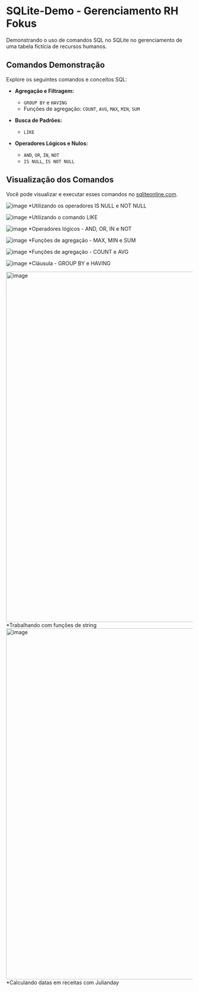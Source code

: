 # SQLite-Demo - Gerenciamento RH Fokus

Demonstrando o uso de comandos SQL no SQLite no gerenciamento de uma tabela fictícia de recursos humanos.

## Comandos Demonstração

Explore os seguintes comandos e conceitos SQL:

* **Agregação e Filtragem:**
    * `GROUP BY` e `HAVING`
    * Funções de agregação: `COUNT`, `AVG`, `MAX`, `MIN`, `SUM`

* **Busca de Padrões:**
    * `LIKE`

* **Operadores Lógicos e Nulos:**
    * `AND`, `OR`, `IN`, `NOT`
    * `IS NULL`, `IS NOT NULL`

## Visualização dos Comandos

Você pode visualizar e executar esses comandos no [sqliteonline.com](http://sqliteonline.com).


![image](https://github.com/user-attachments/assets/6da8681a-1d5e-4bdb-b2ec-0ca26992c288)
*Utilizando os operadores IS NULL e NOT NULL

![image](https://github.com/user-attachments/assets/54438b74-0ccc-48dc-8a4e-edf2e8e6b694)
*Utilizando o comando LIKE

![image](https://github.com/user-attachments/assets/08e3910f-5900-47ff-929f-d70c8df791ce)
*Operadores lógicos - AND, OR, IN e NOT

![image](https://github.com/user-attachments/assets/02ab5768-5956-4848-bf2b-d169ef05f9dd)
*Funções de agregação - MAX, MIN e SUM

![image](https://github.com/user-attachments/assets/7fbc7fa3-6b7a-497b-8a01-99d3f94a62d6)
*Funções de agregação - COUNT e AVG

![image](https://github.com/user-attachments/assets/e5bd7777-2e54-4aa6-a41c-86a4b19967b6)
*Cláusula - GROUP BY e HAVING

<img width="1280" height="943" alt="image" src="https://github.com/user-attachments/assets/75e455d3-b79e-4136-86db-2b3cf3fd99f1" />
*Trabalhando com funções de string

<img width="1280" height="945" alt="image" src="https://github.com/user-attachments/assets/757b870f-3e55-4319-bf11-21a8e15d6c67" />
*Calculando datas em receitas com Julianday



